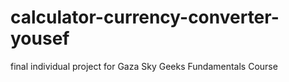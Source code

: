# calculator-currency-converter-yousef
final individual project for Gaza Sky Geeks Fundamentals Course 
